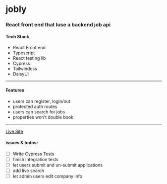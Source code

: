 # jobly

### React front end  that luse a backend job api



#### Tech Stack


- React Front end
- Typescript
- React testing lib
- Cypress
- Tailwindcss
- DaisyUi
---

#### Features

- users can register, login/out
- protected auth routes
- users can search for jobs
- properties won't double book


---



[Live Site](https://jobly-fe.onrender.com/)

#### issues & todos:

- [ ] Write Cypress Tests
- [ ] finish integration tests
- [ ] let users submit  and un-submit applications
- [ ] add live search
- [ ] let admin users edit company info